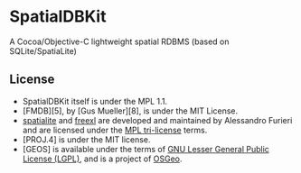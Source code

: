 SpatialDBKit
============

A Cocoa/Objective-C lightweight spatial RDBMS (based on SQLite/SpatiaLite) 

## License ##

 * SpatialDBKit itself is under the MPL 1.1.
 * [FMDB][5], by [Gus Mueller][8], is under the MIT License.
 * [spatialite](https://www.gaia-gis.it/fossil/libspatialite/index) and [freexl](https://www.gaia-gis.it/fossil/freexl/index) are developed and maintained by Alessandro Furieri  and are licensed under the [MPL tri-license](http://www.mozilla.org/MPL/boilerplate-1.1/mpl-tri-license-html) terms.
 * [PROJ.4] is under the MIT license.
 * [GEOS] is available under the terms of  [GNU Lesser General Public License (LGPL)](http://www.gnu.org/licenses/old-licenses/lgpl-2.1.html), and is a project of  [OSGeo](http://www.osgeo.org).
